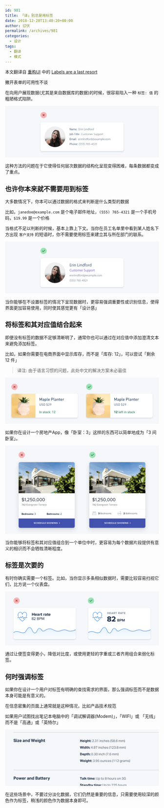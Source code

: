 ```yaml
---
id: 981
title: 「译」别总是用标签
date: 2018-12-20T13:40:20+00:00
author: 愆伏
permalink: /archives/981
categories:
  - 设计
tags:
  - 翻译
  - 模式
---
```

本文翻译自 [重构UI](https://refactoringui.com/book) 中的 [Labels are a last resort](https://refactoringui.com/previews/labels-are-a-last-resort/)

撇开表单的可用性不谈

在向用户展现数据(尤其是来自数据库的数据)的时候，很容易陷入一种 `标签: 值` 的粗陋格式陷阱。

![01](/wp-content/uploads/2018/12/labels-are-a-last-resort-01.png)

这种方法的问题在于它使得任何层次数据的结构化呈现变得困难，每条数据都变成了重点。

## 也许你本来就不需要用到标签

大多数情况下，你本可以通过数据的格式来判断是什么类型的数据

比如，`janedoe@example.com` 是个电子邮件地址，`(555) 765-4321` 是一个手机号码，`$19.99` 是一个价格

当格式不足以判断的时候，基本上靠上下文。当你在员工名单里中看到某人姓名下方出现 `客户支持` 的短语时，你不需要使用标签来建立其与所在部门的联系。

![02](/wp-content/uploads/2018/12/labels-are-a-last-resort-02.png)

当你能够在不设置标签的情况下呈现数据时，更容易强调重要性或识别信息，使得界面更加容易使用，同时使其感觉更有「设计感」

## 将标签和其对应值结合起来

即便没有标签的数据不足够清晰明了，通常你也可以通过在对应值中添加澄清文本来避免添加标签。

比如，如果你需要在电商界面中显示库存，而不是「库存: 12」，可以尝试「剩余 12 件」

> 译注: 由于语言习惯的问题，此处中文的解决方案未必最佳

![03](/wp-content/uploads/2018/12/labels-are-a-last-resort-03.png)

如果你在设计一个房地产App，像「卧室：3」这样的东西可以简单地成为「3 间卧室」。

![04](/wp-content/uploads/2018/12/labels-are-a-last-resort-04.png)

当你能够将标签和其对应值组合到一个单位中时，更容易为每个数据片段提供有意义的相识而不会牺牲清晰程度。

## 标签是次要的

有时你确实需要一个标签。比如，当你显示多条相似数据时，需要比较容易扫视它们，比方说一个仪表盘。

![05](/wp-content/uploads/2018/12/labels-are-a-last-resort-05.png)

通过让便签变得更小，降低对比度，或使用更轻的字重或三者齐用组合来弱化标签。

## 何时强调标签

如果你在设计一个用户对标签有明确的查找需求的界面，那么强调标签而不是数据本身可能是有意义的。

在信息密集的页面上通常就是这种情况，比如产品技术规范

如果用户试图找出笔记本电脑中的「调试解调器(Modem)」，「WIFI」或 「无线」而不是「高通」或「英特尔」

![06](/wp-content/uploads/2018/12/labels-are-a-last-resort-06.png)

在这些场景中，不要过分淡化数据，它们仍然是重要的信息，只需要使用较深的颜色作为标签，稍浅的颜色作为数据本身即可。
